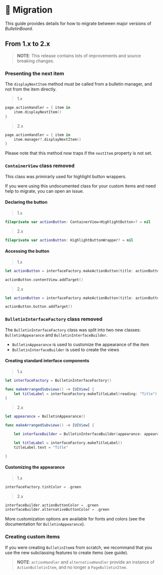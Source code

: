 # 🔖 Migration

This guide provides details for how to migrate between major versions of _BulletinBoard_.

## From 1.x to 2.x

> **NOTE**: This release contains lots of improvements and source breaking changes.

### Presenting the next item

The `displayNextItem` method must be called from a bulletin manager, and not from the item directly.

> 1.x

~~~swift
page.actionHandler = { item in
    item.displayNextItem()
}
~~~

> 2.x

~~~swift
page.actionHandler = { item in
    item.manager?.displayNextItem()
}
~~~

Please note that this method now traps if the `nextItem` property is not set.

### `ContainerView` class removed

This class was primirarly used for highlight button wrappers.

If you were using this undocumented class for your custom items and need help to migrate, you can open an issue. 

#### Declaring the button

> 1.x

~~~swift
fileprivate var actionButton: ContainerView<HighlightButton>? = nil
~~~

> 2.x

~~~swift
fileprivate var actionButton: HighlightButtonWrapper? = nil
~~~

#### Accessing the button

> 1.x

~~~swift
let actionButton = interfaceFactory.makeActionButton(title: actionButtonTitle)

actionButton.contentView.addTarget()
~~~

> 2.x

~~~swift
let actionButton = interfaceFactory.makeActionButton(title: actionButtonTitle)

actionButton.button.addTarget()
~~~

### `BulletinInterfaceFactory` class removed

The `BulletinInterfaceFactory` class was split into two new classes: `BulletinAppearance` and `BulletinInterfaceBuilder`.

- `BulletinAppearance` is used to customize the appearance of the item
- `BulletinInterfaceBuilder` is used to create the views

#### Creating standard interface components

> 1.x

~~~swift
let interfaceFactory = BulletinInterfaceFactory()

func makeArrangedSubviews() -> [UIView] {
    let titleLabel = interfaceFactory.makeTitleLabel(reading: "Title")
}
~~~

> 2.x

~~~swift
let appearance = BulletinAppearance()

func makeArrangedSubviews() -> [UIView] {

    let interfaceBuilder = BulletinInterfaceBuilder(appearance: appearance)

    let titleLabel = interfaceFactory.makeTitleLabel()
    titleLabel.text = "Title"

}
~~~

#### Customizing the appearance

> 1.x

~~~swift
interfaceFactory.tintColor = .green
~~~

> 2.x 

~~~swift
interfaceBuilder.actionButtonColor = .green
interfaceBuilder.alternativeButtonColor = .green
~~~

More customization options are available for fonts and colors (see the documentation for `BulletinAppearance`).

### Creating custom items

If you were creating `BulletinItem`s from scratch, we recommand that you use the new subclassing features to create items (see guide).

> **NOTE**: `actionHandler` and `alternativeHandler` provide an instance of `ActionBulletinItem`, and no longer a `PageBulletinItem`.